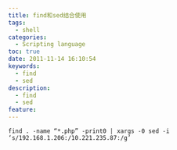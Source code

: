 ```yaml
---
title: find和sed结合使用
tags:
  - shell
categories:
  - Scripting language
toc: true
date: 2011-11-14 16:10:54
keywords:
  - find
  - sed
description:
  - find
  - sed
feature:
---
```

``` shell
find . -name “*.php” -print0 | xargs -0 sed -i ‘s/192.168.1.206:/10.221.235.87:/g’
```

